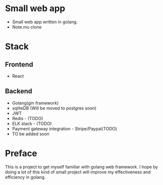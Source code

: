 # Small web app 
- Small web app written in golang.
- Note.mu clone

# Stack
## Frontend
- React

## Backend
- Golang(gin framework)
- sqliteDB (Will be moved to postgres soon)
- JWT
- Redis - (TODO) 
- ELK stack - (TODO)
- Payment gateway integration - Stripe/Paypal(TODO)
- TO be added soon

# Preface
This is a project to get myself familiar with golang web framework. 
I hope by doing a lot of this kind of small project will improve my effectiveness and efficiency in golang.
